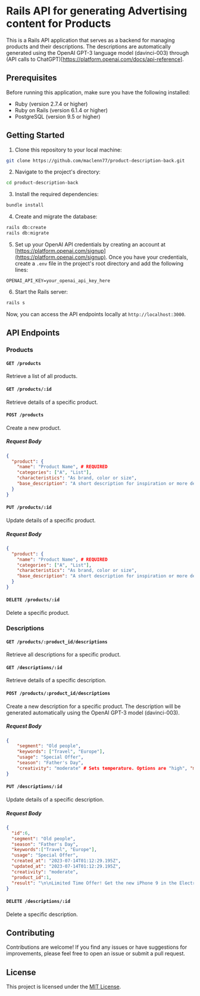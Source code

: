 # Rails API for generating Advertising content for Products

This is a Rails API application that serves as a backend for managing products and their descriptions. The descriptions are automatically generated using the OpenAI GPT-3 language model (davinci-003) through (API calls to ChatGPT)[https://platform.openai.com/docs/api-reference].

## Prerequisites

Before running this application, make sure you have the following installed:

- Ruby (version 2.7.4 or higher)
- Ruby on Rails (version 6.1.4 or higher)
- PostgreSQL (version 9.5 or higher)

## Getting Started

1. Clone this repository to your local machine:

```bash
git clone https://github.com/maclenn77/product-description-back.git
```

2. Navigate to the project's directory:

```bash
cd product-description-back
```

3. Install the required dependencies:

```bash
bundle install
```

4. Create and migrate the database:

```bash
rails db:create
rails db:migrate
```

5. Set up your OpenAI API credentials by creating an account at [https://platform.openai.com/signup](https://platform.openai.com/signup). Once you have your credentials, create a `.env` file in the project's root directory and add the following lines:

```dotenv
OPENAI_API_KEY=your_openai_api_key_here
```

6. Start the Rails server:

```bash
rails s
```

Now, you can access the API endpoints locally at `http://localhost:3000`.

## API Endpoints

### Products

#### `GET /products`

Retrieve a list of all products.

#### `GET /products/:id`

Retrieve details of a specific product.

#### `POST /products`

Create a new product.

##### Request Body

```json
{
  "product": {
    "name": "Product Name", # REQUIRED
    "categories": ["A", "List"],
    "characteristics": "As brand, color or size",
    "base_description": "A short description for inspiration or more details"
  }
}
```

#### `PUT /products/:id`

Update details of a specific product.

##### Request Body

```json
{
  "product": {
    "name": "Product Name", # REQUIRED
    "categories": ["A", "List"],
    "characteristics": "As brand, color or size",
    "base_description": "A short description for inspiration or more details"
  }
}
```

#### `DELETE /products/:id`

Delete a specific product.

### Descriptions

#### `GET /products/:product_id/descriptions`

Retrieve all descriptions for a specific product.

#### `GET /descriptions/:id`

Retrieve details of a specific description.

#### `POST /products/:product_id/descriptions`

Create a new description for a specific product. The description will be generated automatically using the OpenAI GPT-3 model (davinci-003).

##### Request Body

```json
{
    "segment": "Old people",
    "keywords": ["Travel", "Europe"],
    "usage": "Special Offer",
    "season": "Father's Day",
    "creativity": "moderate" # Sets temperature. Options are "high", "moderate-high", "moderate", "moderate-low" and "low"
}
```

#### `PUT /descriptions/:id`

Update details of a specific description.

##### Request Body

```json
{
  "id":6,
  "segment": "Old people",
  "season": "Father's Day",
  "keywords":["Travel", "Europe"],
  "usage": "Special Offer",
  "created_at": "2023-07-14T01:12:29.195Z",
  "updated_at": "2023-07-14T01:12:29.195Z",
  "creativity": "moderate",
  "product_id":1,
  "result": "\n\nLimited Time Offer! Get the new iPhone 9 in the Electronics category to make this Father's Day extra special for your loved one. With its advanced features and compatibility, being able to capture every moment of your upcoming Travel Europe adventure will be effortless. \n\nDon't miss out on this amazing deal! Get your iPhone 9 today!"
}
```

#### `DELETE /descriptions/:id`

Delete a specific description.

## Contributing

Contributions are welcome! If you find any issues or have suggestions for improvements, please feel free to open an issue or submit a pull request.

## License

This project is licensed under the [MIT License](https://opensource.org/licenses/MIT).
